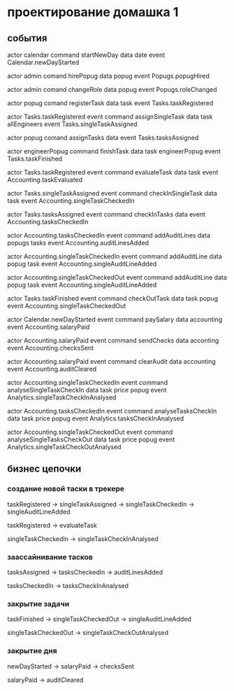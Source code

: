 # проектирование домашка 1

## события

actor calendar
command startNewDay
data date
event Calendar.newDayStarted

actor admin
comand hirePopug
data popug
event Popugs.popugHired

actor admin
comand changeRole
data popug
event Popugs.roleChanged

actor popug
comand registerTask
data task
event Tasks.taskRegistered

actor Tasks.taskRegistered event
command assignSingleTask
data task allEngineers
event Tasks.singleTaskAssigned

actor popug
comand assignTasks
data
event Tasks.tasksAssigned

actor engineerPopug
command finishTask
data task engineerPopug
event Tasks.taskFinished

actor Tasks.taskRegistered event
command evaluateTask
data task
event Accounting.taskEvaluated

actor Tasks.singleTaskAssigned event
command checkInSingleTask
data task
event Accounting.singleTaskCheckedIn

actor Tasks.tasksAssigned event
command checkInTasks
data
event Accounting.tasksCheckedIn

actor Accounting.tasksCheckedIn event
command addAuditLines
data popugs tasks
event Accounting.auditLinesAdded

actor Accounting.singleTaskCheckedIn event
command addAuditLine
data popug task
event Accounting.singleAuditLineAdded

actor Accounting.singleTaskCheckedOut event
command addAuditLine
data popug task
event Accounting.singleAuditLineAdded

actor Tasks.taskFinished event
command checkOutTask
data task popug
event Accounting.singleTaskCheckedOut

actor Calendar.newDayStarted event
command paySalary
data accounting
event Accounting.salaryPaid

actor Accounting.salaryPaid event
command sendChecks
data acconting
event Accounting.checksSent

actor Accounting.salaryPaid event
command clearAudit
data accounting
event Accounting.auditCleared

actor Accounting.singleTaskCheckedIn event
command analyseSingleTaskCheckIn
data task price popug
event Analytics.singleTaskCheckInAnalysed

actor Accounting.tasksCheckedIn event
command analyseTasksCheckIn
data task price popug
event Analytics.tasksCheckInAnalysed

actor Accounting.singleTaskCheckedOut event
command analyseSingleTasksCheckOut
data task price popug
event Analytics.singleTaskCheckOutAnalysed

## бизнес цепочки

### создание новой таски в трекере
taskRegistered -> singleTaskAssigned -> singleTaskCheckedIn ->  singleAuditLineAdded

taskRegistered ->  evaluateTask

singleTaskCheckedIn -> singleTaskCheckInAnalysed

### заассайнивание тасков
tasksAssigned -> tasksCheckedIn -> auditLinesAdded

tasksCheckedIn -> tasksCheckInAnalysed

### закрытие задачи
taskFinished -> singleTaskCheckedOut -> singleAuditLineAdded

singleTaskCheckedOut -> singleTaskCheckOutAnalysed

### закрытие дня
newDayStarted -> salaryPaid -> checksSent

salaryPaid -> auditCleared

